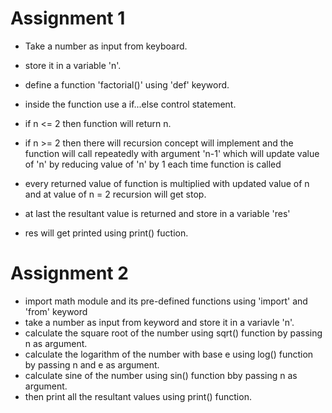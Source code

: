 # Assignment 1
- Take a number as input from keyboard.
- store it in a variable 'n'.
- define a function 'factorial()' using 'def' keyword.
- inside the function use a if...else control statement.
- if n <= 2 then function will return n.
- if n >= 2 then there will recursion concept will implement and the function will call repeatedly with argument 'n-1' which will update value of 'n' by reducing value of 'n' by 1 each time function is called

- every returned value of function is multiplied with updated value of n and at value of n = 2 recursion will get stop.
- at last the resultant value is returned and store in a variable 'res'
- res will get printed using print() fuction.


# Assignment 2
- import math module and its pre-defined functions using 'import' and 'from' keyword
- take a number as input from keyword and store it in a variavle 'n'.
- calculate the square root of the number using sqrt() function by passing n as argument.
- calculate the logarithm of the number with base e using log() function by passing n and e as argument.
- calculate sine of the number using sin() function bby passing n as argument.
- then print all the resultant values using print() function.
 